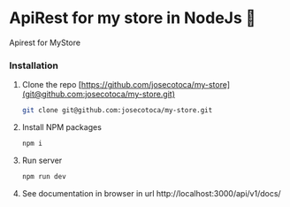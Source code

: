 # ApiRest for my store in NodeJs 💚
Apirest for MyStore
### Installation
1. Clone the repo [https://github.com/josecotoca/my-store](git@github.com:josecotoca/my-store.git)
   ```sh
   git clone git@github.com:josecotoca/my-store.git
   ```
2. Install NPM packages
   ```sh
   npm i
   ```
3. Run server 
   ```sh
   npm run dev
   ```
4. See documentation in browser in url http://localhost:3000/api/v1/docs/
